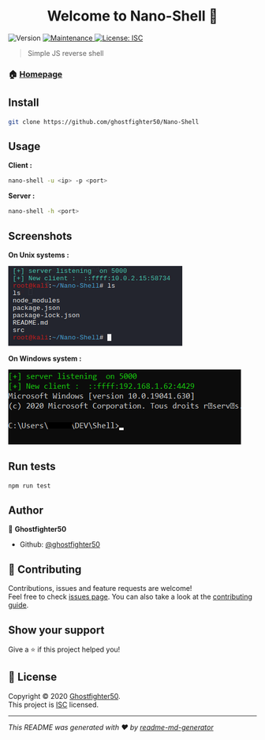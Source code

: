 <h1 align="center">Welcome to Nano-Shell 👋</h1>
<p>
  <img alt="Version" src="https://img.shields.io/badge/version-1.2.2-blue.svg?cacheSeconds=2592000" />

  <a href="https://github.com/ghostfighter50/Nano-Shell/graphs/commit-activity" target="_blank">
    <img alt="Maintenance" src="https://img.shields.io/badge/Maintained%3F-yes-green.svg" />
  </a>
  <a href="https://github.com/ghostfighter50/Nano-Shell/blob/master/LICENSE" target="_blank">
    <img alt="License: ISC" src="https://img.shields.io/github/license/ghostfighter50/Nano-Shell" />
  </a>
</p>

> Simple JS reverse shell

### 🏠 [Homepage](https://github.com/ghostfighter50/Nano-Shell#readme)

## Install

```sh
git clone https://github.com/ghostfighter50/Nano-Shell
```

## Usage

 **Client :**

```sh
nano-shell -u <ip> -p <port> 
```

**Server :**

```sh
nano-shell -h <port>
```

## Screenshots 

**On Unix systems :**

![Linux](/screenshots/linux.png?raw=true "Unix systems")

**On Windows system :**

![Windows](/screenshots/windows.png?raw=true "Windows system")


## Run tests

```sh
npm run test
```

## Author

👤 **Ghostfighter50**

* Github: [@ghostfighter50](https://github.com/ghostfighter50)

## 🤝 Contributing

Contributions, issues and feature requests are welcome!<br />Feel free to check [issues page](https://github.com/ghostfighter50/Nano-Shell/issues). You can also take a look at the [contributing guide](https://github.com/ghostfighter50/Nano-Shell/blob/master/CONTRIBUTING.md).

## Show your support

Give a ⭐️ if this project helped you!

## 📝 License

Copyright © 2020 [Ghostfighter50](https://github.com/ghostfighter50).<br />
This project is [ISC](https://github.com/ghostfighter50/Nano-Shell/blob/master/LICENSE) licensed.

***
_This README was generated with ❤️ by [readme-md-generator](https://github.com/kefranabg/readme-md-generator)_
